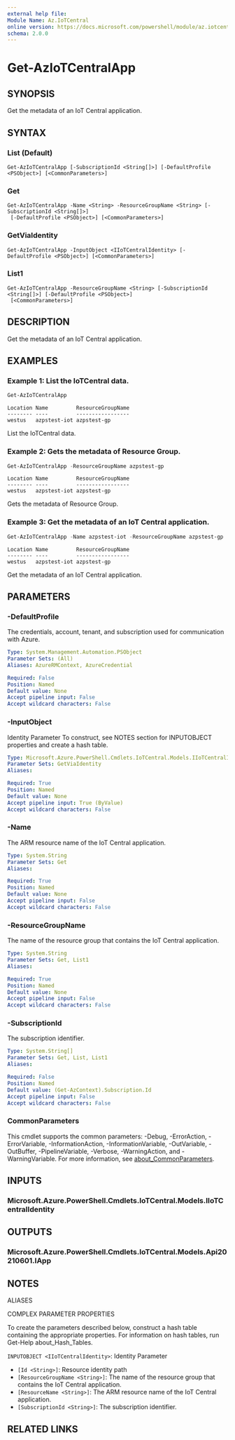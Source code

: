 ```yaml
---
external help file:
Module Name: Az.IoTCentral
online version: https://docs.microsoft.com/powershell/module/az.iotcentral/get-aziotcentralapp
schema: 2.0.0
---
```


# Get-AzIoTCentralApp

## SYNOPSIS
Get the metadata of an IoT Central application.

## SYNTAX

### List (Default)
```
Get-AzIoTCentralApp [-SubscriptionId <String[]>] [-DefaultProfile <PSObject>] [<CommonParameters>]
```

### Get
```
Get-AzIoTCentralApp -Name <String> -ResourceGroupName <String> [-SubscriptionId <String[]>]
 [-DefaultProfile <PSObject>] [<CommonParameters>]
```

### GetViaIdentity
```
Get-AzIoTCentralApp -InputObject <IIoTCentralIdentity> [-DefaultProfile <PSObject>] [<CommonParameters>]
```

### List1
```
Get-AzIoTCentralApp -ResourceGroupName <String> [-SubscriptionId <String[]>] [-DefaultProfile <PSObject>]
 [<CommonParameters>]
```

## DESCRIPTION
Get the metadata of an IoT Central application.

## EXAMPLES

### Example 1: List the IoTCentral data.
```powershell
Get-AzIoTCentralApp
```

```output
Location Name         ResourceGroupName
-------- ----         -----------------
westus   azpstest-iot azpstest-gp
```

List the IoTCentral data.

### Example 2: Gets the metadata of Resource Group.
```powershell
Get-AzIoTCentralApp -ResourceGroupName azpstest-gp
```

```output
Location Name         ResourceGroupName
-------- ----         -----------------
westus   azpstest-iot azpstest-gp
```

Gets the metadata of Resource Group.

### Example 3: Get the metadata of an IoT Central application.
```powershell
Get-AzIoTCentralApp -Name azpstest-iot -ResourceGroupName azpstest-gp
```

```output
Location Name         ResourceGroupName
-------- ----         -----------------
westus   azpstest-iot azpstest-gp
```

Get the metadata of an IoT Central application.

## PARAMETERS

### -DefaultProfile
The credentials, account, tenant, and subscription used for communication with Azure.

```yaml
Type: System.Management.Automation.PSObject
Parameter Sets: (All)
Aliases: AzureRMContext, AzureCredential

Required: False
Position: Named
Default value: None
Accept pipeline input: False
Accept wildcard characters: False
```

### -InputObject
Identity Parameter
To construct, see NOTES section for INPUTOBJECT properties and create a hash table.

```yaml
Type: Microsoft.Azure.PowerShell.Cmdlets.IoTCentral.Models.IIoTCentralIdentity
Parameter Sets: GetViaIdentity
Aliases:

Required: True
Position: Named
Default value: None
Accept pipeline input: True (ByValue)
Accept wildcard characters: False
```

### -Name
The ARM resource name of the IoT Central application.

```yaml
Type: System.String
Parameter Sets: Get
Aliases:

Required: True
Position: Named
Default value: None
Accept pipeline input: False
Accept wildcard characters: False
```

### -ResourceGroupName
The name of the resource group that contains the IoT Central application.

```yaml
Type: System.String
Parameter Sets: Get, List1
Aliases:

Required: True
Position: Named
Default value: None
Accept pipeline input: False
Accept wildcard characters: False
```

### -SubscriptionId
The subscription identifier.

```yaml
Type: System.String[]
Parameter Sets: Get, List, List1
Aliases:

Required: False
Position: Named
Default value: (Get-AzContext).Subscription.Id
Accept pipeline input: False
Accept wildcard characters: False
```

### CommonParameters
This cmdlet supports the common parameters: -Debug, -ErrorAction, -ErrorVariable, -InformationAction, -InformationVariable, -OutVariable, -OutBuffer, -PipelineVariable, -Verbose, -WarningAction, and -WarningVariable. For more information, see [about_CommonParameters](http://go.microsoft.com/fwlink/?LinkID=113216).

## INPUTS

### Microsoft.Azure.PowerShell.Cmdlets.IoTCentral.Models.IIoTCentralIdentity

## OUTPUTS

### Microsoft.Azure.PowerShell.Cmdlets.IoTCentral.Models.Api20210601.IApp

## NOTES

ALIASES

COMPLEX PARAMETER PROPERTIES

To create the parameters described below, construct a hash table containing the appropriate properties. For information on hash tables, run Get-Help about_Hash_Tables.


`INPUTOBJECT <IIoTCentralIdentity>`: Identity Parameter
  - `[Id <String>]`: Resource identity path
  - `[ResourceGroupName <String>]`: The name of the resource group that contains the IoT Central application.
  - `[ResourceName <String>]`: The ARM resource name of the IoT Central application.
  - `[SubscriptionId <String>]`: The subscription identifier.

## RELATED LINKS

